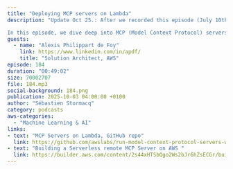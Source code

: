 ```yaml
---
title: "Deploying MCP servers on Lambda"
description: "Update Oct 25.: After we recorded this episode (July 10th 2025), AWS launched Amazon Bedrock AgentCore (that went in preview on July 16th, 2025) and generally available since Oct. 13rd, 2025. AgentCore is the recommanded solution to deploy your MCP agents on AWS. We keep this episode available as a learning experience but deploying MCP on Lambda is not the recommanded architecture for your production workloads.

In this episode, we dive deep into MCP (Model Context Protocol) servers on AWS Lambda. We explore what MCP is, how it enables AI systems to interact with tools through standardized protocols, and practical implementations on AWS Lambda. The discussion covers authentication mechanisms, deployment strategies, and the future potential of MCP servers as a marketplace for AI capabilities. Whether you're building AI-powered applications or interested in exposing your business capabilities to AI systems, this episode provides valuable insights into the technical aspects and business opportunities of MCP servers."
guests:
  - name: "Alexis Philippart de Foy"
    link: https://www.linkedin.com/in/apdf/
    title: "Solution Architect, AWS"
episode: 184
duration: "00:49:02" 
size: 70002707
file: 184.mp3
social-background: 184.png
publication: 2025-10-03 04:00:00 +0100
author: "Sébastien Stormacq"
category: podcasts
aws-categories:
  - "Machine Learning & AI"
links:
- text: "MCP Servers on Lambda, GitHub repo"
  link: https://github.com/awslabs/run-model-context-protocol-servers-with-aws-lambda
- text: "Building a Serverless remote MCP Server on AWS "
  link: https://builder.aws.com/content/2s44xHTSbQgo2Ws2bJr6hZsECGr/building-a-serverless-remote-mcp-server-on-aws-part-1
---
```

